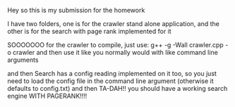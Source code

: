 Hey so this is my submission for the homework

I have two folders, one is for the crawler stand alone application, and the other is for the search with page rank implemented for it

SOOOOOOO for the crawler to compile, just use:
g++ -g -Wall crawler.cpp -o crawler
and then use it like you normally would with like command line arguments


and then Search has a config reading implemented on it too, so you just need to load the config file in the command line argument (otherwise it defaults to config.txt) and then TA-DAH!! you should have a working search engine WITH PAGERANK!!!!